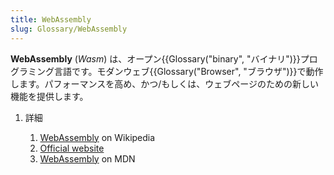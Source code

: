 ```yaml
---
title: WebAssembly
slug: Glossary/WebAssembly
---
```


**WebAssembly** (_Wasm_) は、オープン{{Glossary("binary", "バイナリ")}}プログラミング言語です。モダンウェブ{{Glossary("Browser", "ブラウザ")}}で動作します。パフォーマンスを高め、かつ/もしくは、ウェブページのための新しい機能を提供します。

1. 詳細

   1. [WebAssembly](https://ja.wikipedia.org/wiki/WebAssembly) on Wikipedia
   2. [Official website](https://webassembly.org/)
   3. [WebAssembly](/ja/docs/WebAssembly) on MDN
